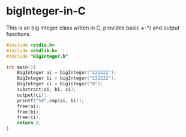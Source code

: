 # bigInteger-in-C
This is an big integer class writen in C, provides basic +-*/ and output functions.
```C
#include <stdio.h>
#include <stdlib.h>
#include "BigInteger.h"

int main(){
	BigInteger ai = bigInteger("221222");
	BigInteger bi = bigInteger("222222");
	BigInteger ci = bigInteger("0");
	substract(ai, bi, ci);
	output(ci);
	printf("%d",cmp(ai, bi));
	free(ai);
	free(bi);
	free(ci);
	return 0;
}

```